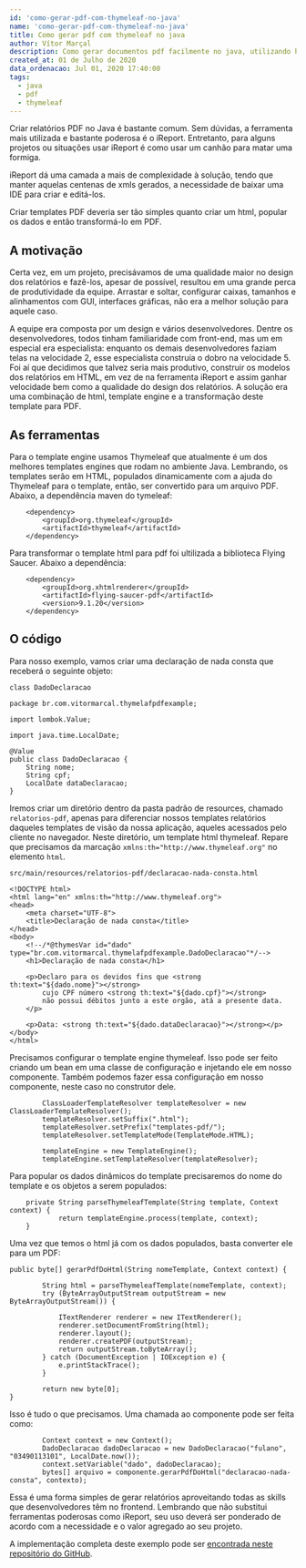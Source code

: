 ```yaml
---
id: 'como-gerar-pdf-com-thymeleaf-no-java'
name: 'como-gerar-pdf-com-thymeleaf-no-java'
title: Como gerar pdf com thymeleaf no java
author: Vítor Marçal
description: Como gerar documentos pdf facilmente no java, utilizando html, thymeleaf e Flying Saucer. Essa é um solução sem iReport.
created_at: 01 de Julho de 2020
data_ordenacao: Jul 01, 2020 17:40:00
tags:
  - java
  - pdf
  - thymeleaf
---
```


Criar relatórios PDF no Java é bastante comum. Sem dúvidas, a ferramenta mais utilizada e bastante poderosa é o iReport. Entretanto, para alguns projetos ou situações usar iReport é como usar um canhão para matar uma formiga.

iReport dá uma camada a mais de complexidade à solução, tendo que manter aquelas centenas de xmls gerados, a necessidade de baixar uma IDE para criar e editá-los.

Criar templates PDF deveria ser tão simples quanto criar um html, popular os dados e então transformá-lo em PDF.


## A motivação

Certa vez, em um projeto, precisávamos de uma qualidade maior no design dos relatórios e fazê-los, apesar de possível, resultou em uma grande perca de produtividade da equipe. Arrastar e soltar, configurar caixas, tamanhos e alinhamentos com GUI, interfaces gráficas, não era a melhor solução para aquele caso.

A equipe era composta por um design e vários desenvolvedores. Dentre os desenvolvedores, todos tinham familiaridade com front-end, mas um em especial era especialista: enquanto os demais desenvolvedores faziam telas na velocidade 2, esse especialista construía o dobro na velocidade 5. Foi aí que decidimos que talvez seria mais produtivo, construir os modelos dos relatórios em HTML, em vez de na ferramenta iReport e assim ganhar velocidade bem como a qualidade do design dos relatórios. A solução era uma combinação de html, template engine e a transformação deste template para PDF.

## As ferramentas

Para o template engine usamos Thymeleaf que atualmente é um dos melhores templates engines que rodam no ambiente Java. Lembrando, os templates serão em HTML, populados dinamicamente com a ajuda do Thymeleaf para o template, então, ser convertido para um arquivo PDF. Abaixo, a dependência maven do tymeleaf:

```
    <dependency>
        <groupId>org.thymeleaf</groupId>
        <artifactId>thymeleaf</artifactId>
    </dependency>
```

Para transformar o template html para pdf foi ultilizada a biblioteca Flying Saucer. Abaixo a dependência:

```
    <dependency>
        <groupId>org.xhtmlrenderer</groupId>
        <artifactId>flying-saucer-pdf</artifactId>
        <version>9.1.20</version>
    </dependency>
```

## O código

Para nosso exemplo, vamos criar uma declaração de nada consta que receberá o seguinte objeto:

`class DadoDeclaracao`

```
package br.com.vitormarcal.thymelafpdfexample;

import lombok.Value;

import java.time.LocalDate;

@Value
public class DadoDeclaracao {
    String nome;
    String cpf;
    LocalDate dataDeclaracao;
}
```

Iremos criar um diretório dentro da pasta padrão de resources, chamado `relatorios-pdf`, apenas para diferenciar nossos templates relatórios daqueles templates de visão da nossa aplicação, aqueles acessados pelo cliente no navegador.
Neste diretório, um template html thymeleaf. Repare que precisamos da marcação `xmlns:th="http://www.thymeleaf.org"` no elemento `html`.

`src/main/resources/relatorios-pdf/declaracao-nada-consta.html`

```
<!DOCTYPE html>
<html lang="en" xmlns:th="http://www.thymeleaf.org">
<head>
    <meta charset="UTF-8">
    <title>Declaração de nada consta</title>
</head>
<body>
    <!--/*@thymesVar id="dado" type="br.com.vitormarcal.thymelafpdfexample.DadoDeclaracao"*/-->
    <h1>Declaração de nada consta</h1>

    <p>Declaro para os devidos fins que <strong th:text="${dado.nome}"></strong>
        cujo CPF número <strong th:text="${dado.cpf}"></strong>
        não possui débitos junto a este orgão, atá a presente data.
    </p>

    <p>Data: <strong th:text="${dado.dataDeclaracao}"></strong></p>
</body>
</html>
```

Precisamos configurar o template engine thymeleaf. Isso pode ser feito criando um bean em uma classe de configuração e injetando ele em nosso componente. Também podemos fazer essa configuração em nosso componente, neste caso no construtor dele.


```
        ClassLoaderTemplateResolver templateResolver = new ClassLoaderTemplateResolver();
        templateResolver.setSuffix(".html");
        templateResolver.setPrefix("templates-pdf/");
        templateResolver.setTemplateMode(TemplateMode.HTML);

        templateEngine = new TemplateEngine();
        templateEngine.setTemplateResolver(templateResolver);
```

Para popular os dados dinâmicos do template precisaremos do nome do template e os objetos a serem populados: 

```
    private String parseThymeleafTemplate(String template, Context context) {
            return templateEngine.process(template, context);
    }
```

Uma vez que temos o html já com os dados populados, basta converter ele para um PDF:

```
public byte[] gerarPdfDoHtml(String nomeTemplate, Context context) {

        String html = parseThymeleafTemplate(nomeTemplate, context);
        try (ByteArrayOutputStream outputStream = new ByteArrayOutputStream()) {

            ITextRenderer renderer = new ITextRenderer();
            renderer.setDocumentFromString(html);
            renderer.layout();
            renderer.createPDF(outputStream);
            return outputStream.toByteArray();
        } catch (DocumentException | IOException e) {
            e.printStackTrace();
        }

        return new byte[0];
}
```

Isso é tudo o que precisamos. Uma chamada ao componente pode ser feita como: 


```
        Context context = new Context();
        DadoDeclaracao dadoDeclaracao = new DadoDeclaracao("fulano", "03490113101", LocalDate.now());
		context.setVariable("dado", dadoDeclaracao);
        bytes[] arquivo = componente.gerarPdfDoHtml("declaracao-nada-consta", contexto);
```

Essa é uma forma simples de gerar relatórios aproveitando todas as skills que desenvolvedores têm no frontend. Lembrando que não substitui ferramentas poderosas como iReport, seu uso deverá ser ponderado de acordo com a necessidade e o valor agregado ao seu projeto.

A implementação completa deste exemplo pode ser <a href="https://github.com/vitormarcal/thymelaf-pdf-example" title="Código completo do artigo" target="_blank" rel="noopener noreferrer">encontrada neste repositório do GitHub</a>.
